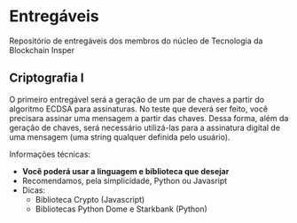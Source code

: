 # Entregáveis
Repositório de entregáveis dos membros do núcleo de Tecnologia da Blockchain Insper

## Criptografia I
O primeiro entregável será a geração de um par de chaves a partir do algoritmo ECDSA para assinaturas. No teste que deverá ser feito, você precisara assinar uma mensagem a partir das chaves. Dessa forma, além da geração de chaves, será necessário utilizá-las para a assinatura digital de uma mensagem (uma string qualquer definida pelo usuário).

Informações técnicas:
  - **Você poderá usar a linguagem e biblioteca que desejar**
  - Recomendamos, pela simplicidade, Python ou Javasript
  - Dicas:
    - Biblioteca Crypto (Javascript)
    - Bibliotecas Python Dome e Starkbank (Python)
